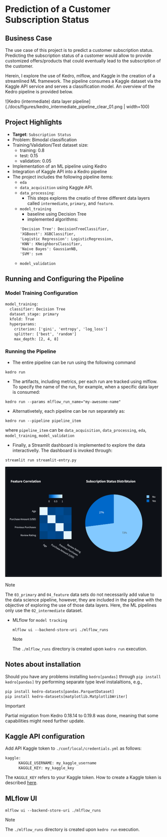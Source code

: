 # **Prediction of a Customer Subscription Status**
## **Business Case**
The use case of this project is to predict a customer subscription status. Predicting the subscription status of a customer would allow to provide customized offers/products that could eventually lead to the subscription of the customer.

Herein, I explore the use of Kedro, mlflow, and Kaggle in the creation of a streamlined ML framework. The pipeline consumes a Kaggle dataset via the Kaggle API service and serves a classification model. An overview of the Kedro pipeline is provided below.

![Kedro (intermediate) data layer pipeline](./docs/figures/kedro_intermediate_pipeline_clear_01.png | width=100)

## **Project Highlights**
- **Target**: `Subscription Status`
- Problem: Bimodal classification
- Training/Validation/Test dataset size:
    - training: 0.8
    - test: 0.15
    - validation: 0.05
- Implementation of an ML pipeline using Kedro
- Integration of Kaggle API into a Kedro pipeline
- The project includes the following pipeline items:
    - `eda`
    - `data_acquisition` using Kaggle API.
    - `data_processing`:
        - This steps explores the creatio of three different data layers called `intermediate`, `primary`, and `feature`.
    - `model_training`
        - baseline using Decision Tree
        - implemented algorithms: 
        ```
        'Decision Tree': DecisionTreeClassifier,
        'XGBoost': XGBClassifier,
        'Logistic Regression': LogisticRegression,
        'KNN': KNeighborsClassifier,
        'Naive Bayes': GaussianNB,
        'SVM': svm
        ```
    - `model_validation`

## **Running and Configuring the Pipeline**
### **Model Training Configuration**
```
model_training:
  classifier: Decision Tree
  dataset_stage: primary
  kfold: True
  hyperparams:
    criterion: ['gini', 'entropy', 'log_loss']
    splitter: ['best', 'random']
    max_depth: [2, 4, 8]
```

### **Running the Pipeline**
- The entire pipeline can be run using the following command

```
kedro run
```

- The artifacts, including metrics, per each run are tracked using mlflow. To specify the name of the run, for example, when a specific data layer is consumed:

```
kedro run --params mlflow_run_name="my-awesome-name"
```
    
- Alternativetely, each pipeline can be run separately as:

```
kedro run --pipeline pipeline_item
```

where `pipeline_item` can be `data_acquisition`, `data_processing`, `eda`, `model_training`, `model_validation`

- Finally, a Streamlit dashboard is implemented to explore the data interactivelly. The dashboard is invoked through:

```
streamlit run streamlit-entry.py
```

![Subscription Status Distribution](./docs/figures/streamlit_dashboard_01.png)

> [!NOTE] 
> The `03_primary` and `04_feature` data sets do not necessarily add value to the data science pipeline, however, they are included in the pipeline with the objective of exploring the use of those data layers. Here, the ML pipelines only use the `02_intermediate` dataset.

- MLflow for `model tracking`
    ```
    mlflow ui --backend-store-uri ./mlflow_runs
    ```
    > [!NOTE]
    > The `./mlflow_runs` directory is created upon `kedro run` execution.

## **Notes about installation**
Should you have any problems installing `kedro[pandas]` through `pip install kedro[pandas]` try performing separate type level instalaltions, e.g., 

```
pip install kedro-datasets[pandas.ParquetDataset]
pip install kedro-datasets[matplotlib.MatplotlibWriter]
```

> [!IMPORTANT]  
> Partial migration from Kedro 0.18.14 to 0.19.8 was done, meaning that some capabilities might need further update.

## Kaggle API configuration
Add API Kaggle token to `./conf/local/credentials.yml` as follows:
```
kaggle:
      KAGGLE_USERNAME: my_kaggle_username
      KAGGLE_KEY: my_kaggle_key
```

The `KAGGLE_KEY` refers to your Kaggle token. How to create a Kaggle token is described [here](https://www.kaggle.com/docs/api#getting-started-installation-&-authentication).

## MLflow UI
```
mlflow ui --backend-store-uri ./mlflow_runs
```
> [!NOTE]
> The `./mlflow_runs` directory is created upon `kedro run` execution.

## 